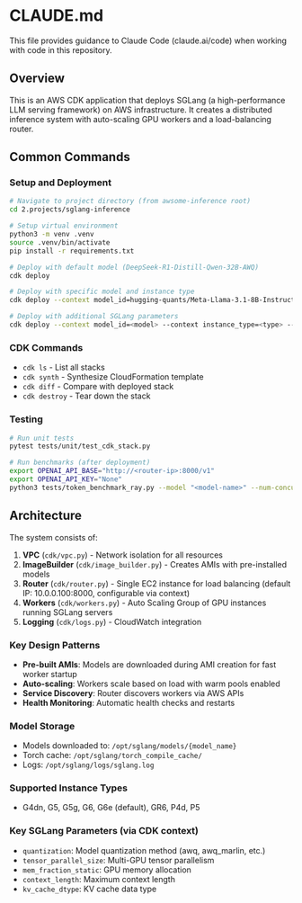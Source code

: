 # CLAUDE.md

This file provides guidance to Claude Code (claude.ai/code) when working with code in this repository.

## Overview

This is an AWS CDK application that deploys SGLang (a high-performance LLM serving framework) on AWS infrastructure. It creates a distributed inference system with auto-scaling GPU workers and a load-balancing router.

## Common Commands

### Setup and Deployment

```bash
# Navigate to project directory (from awsome-inference root)
cd 2.projects/sglang-inference

# Setup virtual environment
python3 -m venv .venv
source .venv/bin/activate
pip install -r requirements.txt

# Deploy with default model (DeepSeek-R1-Distill-Qwen-32B-AWQ)
cdk deploy

# Deploy with specific model and instance type
cdk deploy --context model_id=hugging-quants/Meta-Llama-3.1-8B-Instruct-AWQ-INT4 --context instance_type=g6e.xlarge

# Deploy with additional SGLang parameters
cdk deploy --context model_id=<model> --context instance_type=<type> --context quantization=awq_marlin --context kv_cache_dtype=fp8_e5m2
```

### CDK Commands
- `cdk ls` - List all stacks
- `cdk synth` - Synthesize CloudFormation template
- `cdk diff` - Compare with deployed stack
- `cdk destroy` - Tear down the stack

### Testing
```bash
# Run unit tests
pytest tests/unit/test_cdk_stack.py

# Run benchmarks (after deployment)
export OPENAI_API_BASE="http://<router-ip>:8000/v1"
export OPENAI_API_KEY="None"
python3 tests/token_benchmark_ray.py --model "<model-name>" --num-concurrent-requests 5
```

## Architecture

The system consists of:

1. **VPC** (`cdk/vpc.py`) - Network isolation for all resources
2. **ImageBuilder** (`cdk/image_builder.py`) - Creates AMIs with pre-installed models
3. **Router** (`cdk/router.py`) - Single EC2 instance for load balancing (default IP: 10.0.0.100:8000, configurable via context)
4. **Workers** (`cdk/workers.py`) - Auto Scaling Group of GPU instances running SGLang servers
5. **Logging** (`cdk/logs.py`) - CloudWatch integration

### Key Design Patterns

- **Pre-built AMIs**: Models are downloaded during AMI creation for fast worker startup
- **Auto-scaling**: Workers scale based on load with warm pools enabled
- **Service Discovery**: Router discovers workers via AWS APIs
- **Health Monitoring**: Automatic health checks and restarts

### Model Storage
- Models downloaded to: `/opt/sglang/models/{model_name}`
- Torch cache: `/opt/sglang/torch_compile_cache/`
- Logs: `/opt/sglang/logs/sglang.log`

### Supported Instance Types
- G4dn, G5, G5g, G6, G6e (default), GR6, P4d, P5

### Key SGLang Parameters (via CDK context)
- `quantization`: Model quantization method (awq, awq_marlin, etc.)
- `tensor_parallel_size`: Multi-GPU tensor parallelism
- `mem_fraction_static`: GPU memory allocation
- `context_length`: Maximum context length
- `kv_cache_dtype`: KV cache data type